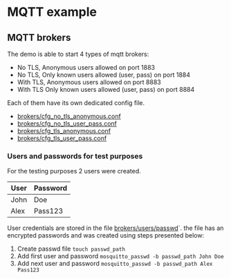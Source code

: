# MQTT example


## MQTT brokers
The demo is able to start 4 types of mqtt brokers:
- No TLS, Anonymous users allowed on port 1883
- No TLS, Only known users allowed (user, pass) on port 1884
- With TLS, Anonymous users allowed on port 8883
- With TLS  Only known users allowed (user, pass) on port 8884

Each of them have its own dedicated config file.
- [brokers/cfg_no_tls_anonymous.conf](./brokers/cfg_no_tls_anonymous.conf)
- [brokers/cfg_no_tls_user_pass.conf](./brokers/cfg_no_tls_user_pass.conf)
- [brokers/cfg_tls_anonymous.conf](./brokers/cfg_tls_anonymous.conf)
- [brokers/cfg_tls_user_pass.conf](./brokers/cfg_tls_user_pass.conf)

### Users and passwords for test purposes
For the testing purposes 2 users were created.

| User | Password |
|------|--------- |
| John | Doe      |
| Alex | Pass123  |

User credentials are stored in the file [brokers/users/passwd](./brokers/users/passwd)`. the file has an encrypted passwords and was created using steps presented below:
1. Create passwd file `touch passwd_path`
2. Add first user and password `mosquitto_passwd -b passwd_path John Doe`
3. Add next user and password `mosquitto_passwd -b passwd_path Alex Pass123`

